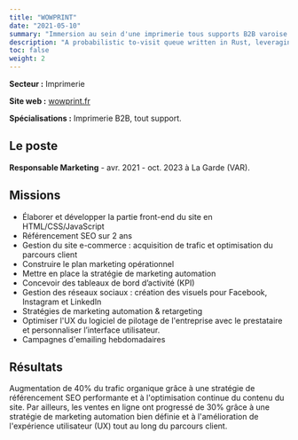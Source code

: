 ```yaml
---
title: "WOWPRINT"
date: "2021-05-10"
summary: "Immersion au sein d'une imprimerie tous supports B2B varoise."
description: "A probabilistic to-visit queue written in Rust, leveraging a Bloom Filter to detect already visited elements."
toc: false
weight: 2
---
```


**Secteur :** Imprimerie

**Site web :** [wowprint.fr](http://wowprint.fr "wowprint.fr")

**Spécialisations :**
Imprimerie B2B, tout support.

## Le poste
**Responsable Marketing** - avr. 2021 - oct. 2023 à La Garde (VAR).

## Missions
* Élaborer et développer la partie front-end du site en HTML/CSS/JavaScript
* Référencement SEO sur 2 ans
* Gestion du site e-commerce : acquisition de trafic et optimisation du parcours client
* Construire le plan marketing opérationnel
* Mettre en place la stratégie de marketing automation
* Concevoir des tableaux de bord d’activité (KPI)
* Gestion des réseaux sociaux : création des visuels pour Facebook, Instagram et LinkedIn
* Stratégies de marketing automation & retargeting
* Optimiser l'UX du logiciel de pilotage de l'entreprise avec le prestataire et personnaliser l’interface utilisateur. 
* Campagnes d'emailing hebdomadaires

## Résultats
Augmentation de 40% du trafic organique grâce à une stratégie de référencement SEO performante et à l'optimisation continue du contenu du site. Par ailleurs, les ventes en ligne ont progressé de 30% grâce à une stratégie de marketing automation bien définie et à l'amélioration de l'expérience utilisateur (UX) tout au long du parcours client.